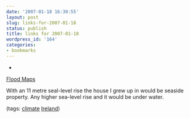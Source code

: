 ```yaml
---
date: '2007-01-18 16:30:55'
layout: post
slug: links-for-2007-01-18
status: publish
title: links for 2007-01-18
wordpress_id: '164'
categories:
- bookmarks
---
```



	
  * 
		

[Flood Maps](http://flood.firetree.net/?ll=53.3713,-6.2706&z=1&m=11&t=2)


		

With an 11 metre seal-level rise the house I grew up in would be seaside property.  Any higher sea-level rise and it would be under water.


		

(tags: [climate](http://del.icio.us/eob/climate) [Ireland](http://del.icio.us/eob/Ireland))


	




